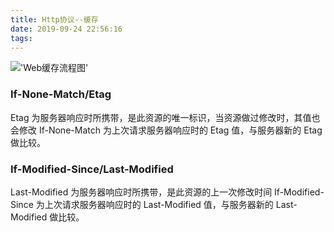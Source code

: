 ```yaml
---
title: Http协议--缓存
date: 2019-09-24 22:56:16
tags:
---
```


!['Web缓存流程图'](/images/Web缓存流程图.png)

### If-None-Match/Etag

Etag 为服务器响应时所携带，是此资源的唯一标识，当资源做过修改时，其值也会修改
If-None-Match 为上次请求服务器响应时的 Etag 值，与服务器新的 Etag 做比较。

### If-Modified-Since/Last-Modified

Last-Modified 为服务器响应时所携带，是此资源的上一次修改时间
If-Modified-Since 为上次请求服务器响应时的 Last-Modified 值，与服务器新的 Last-Modified 做比较。
